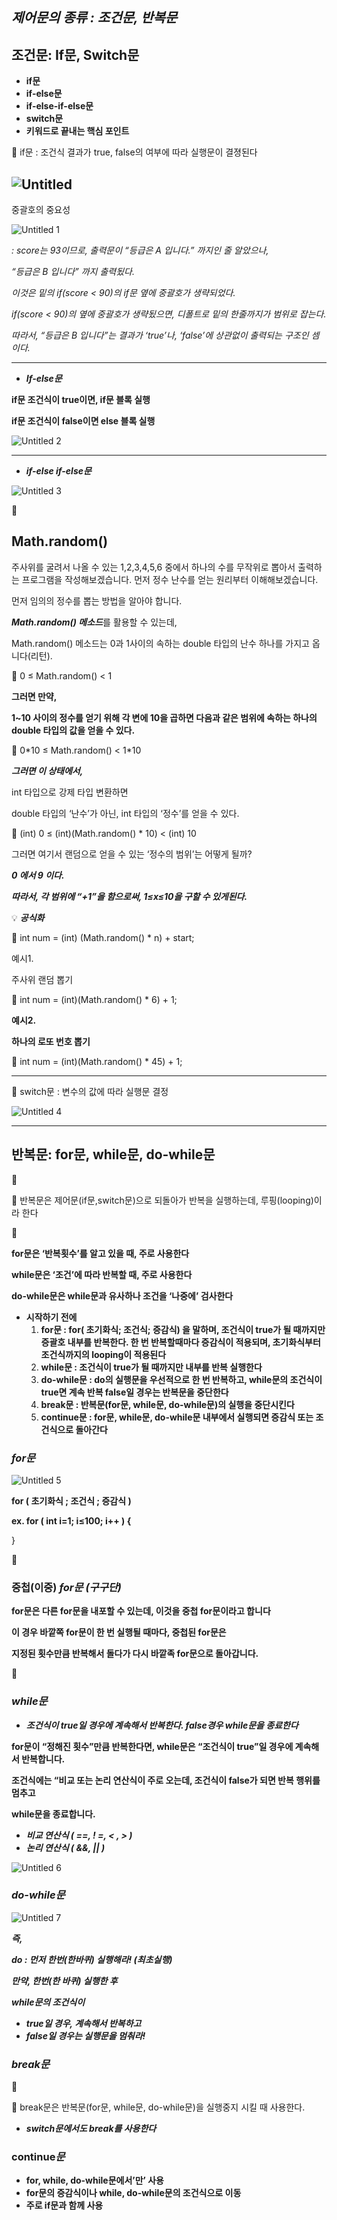 ## *제어문의 종류 : 조건문, 반복문*


## 조건문: If문, Switch문

- **if문**
- **if-else문**
- **if-else-if-else문**
- **switch문**
- **키워드로 끝내는 핵심 포인트**
    

<aside>
📖 if문 : 조건식 결과가 true, false의 여부에 따라 실행문이 결졍된다

</aside>

![Untitled](https://user-images.githubusercontent.com/80089860/155888636-ef1ac3ba-9e72-47f6-a385-7c12332c7874.png)
<br>
---
중괄호의 중요성
<br>

![Untitled 1](https://user-images.githubusercontent.com/80089860/155888691-576ca621-096b-4267-8758-025d535733c3.png)

*: score는 93이므로, 출력문이 “등급은 A 입니다.” 까지인 줄 알았으나,*

 *“등급은 B 입니다” 까지 출력됬다.*

 *이것은 밑의 if(score < 90)의 if문 옆에 중괄호가 생략되었다.*

 *if(score < 90)의 옆에 중괄호가 생략됬으면, 디폴트로 밑의 한줄까지가 범위로 잡는다.*

 

 *따라서,   “등급은 B 입니다”는 결과가 ‘true’나, ‘false’에 상관없이 출력되는 구조인 셈이다.*


---

- ***If-else문***

**if문 조건식이 true이면, if문 블록 실행**

**if문 조건식이 false이면 else 블록 실행**

![Untitled 2](https://user-images.githubusercontent.com/80089860/155889467-ebf1bffc-0475-4a09-961b-df702b7e8aed.png)

---

- ***if-else if-else문***

![Untitled 3](https://user-images.githubusercontent.com/80089860/155889480-86b5b4b1-ca04-4ed5-82d1-b52e1aad7f43.png)

📌

## Math.random()

주사위를 굴려서 나올 수 있는 1,2,3,4,5,6 중에서 하나의 수를 무작위로 뽑아서 출력하는 프로그램을 작성해보겠습니다. 먼저 정수 난수를 얻는 원리부터 이해해보겠습니다.

먼저 임의의 정수를 뽑는 방법을 알아야 합니다. 

***Math.random() 메소드***를 활용할 수 있는데,

Math.random() 메소드는 0과 1사이의 속하는 double 타입의 난수 하나를 가지고 옵니다(리턴).

<aside>
📖 0 ≤ Math.random() < 1

</aside>

**그러면 만약,**

**1~10 사이의 정수를 얻기 위해 각 변에 10을 곱하면 다음과 같은 범위에 속하는 하나의 double 타입의 값을 얻을 수 있다.**

<aside>
📖 0*10 ≤ Math.random() < 1*10
                               
</aside>

***그러면 이 상태에서,***

int 타입으로 강제 타입 변환하면

double 타입의 ‘난수’가 아닌, int 타입의 ‘정수’를 얻을 수 있다.

<aside>
📖 (int) 0 ≤ (int)(Math.random() * 10) < (int) 10

</aside>

그러면 여기서 랜덤으로 얻을 수 있는 ‘정수의 범위’는 어떻게 될까?

***0 에서 9 이다.***

***따라서, 각 범위에 “+1”을 함으로써, 1≤x≤10을 구할 수 있게된다.***

💡 ***공식화***

<aside>
📖 int num = (int) (Math.random() * n) + start;

</aside>

예시1.

주사위 랜덤 뽑기

<aside>
📖 int num = (int)(Math.random() * 6) + 1;

</aside>


**예시2.**

**하나의 로또 번호 뽑기**

<aside>
📖 int num = (int)(Math.random() * 45) + 1;

</aside>

---

<aside>
📖 switch문 : 변수의 값에 따라 실행문 결정

</aside>

![Untitled 4](https://user-images.githubusercontent.com/80089860/155889556-17e8fcb8-4753-4731-a31f-78bde0f4fdd8.png)

---

## 반복문: for문, while문, do-while문

📌

<aside>
📖 반복문은 제어문(if문,switch문)으로 되돌아가 반복을 실행하는데, 루핑(looping)이라 한다

</aside>

📌

**for문은 ‘반복횟수’를 알고 있을 때, 주로 사용한다**

**while문은 ‘조건’에 따라 반복할 때, 주로 사용한다**

**do-while문은 while문과 유사하나 조건을 ‘나중에’ 검사한다**

- **시작하기 전에**
    1. **for문 : for( 초기화식; 조건식; 증감식) 
    을 말하며, 조건식이 true가 될 때까지만 증괄호 내부를 반복한다. 한 번 반복할때마다 증감식이 적용되며, 초기화식부터 조건식까지의 looping이 적용된다**
    2. **while문 : 조건식이 true가 될 때까지만 내부를 반복 실행한다**
    3. **do-while문 : do의 실행문을 우선적으로 한 번 반복하고, while문의 조건식이 true면 계속 반복 false일 경우는 반복문을 중단한다**
    4. **break문 : 반복문(for문, while문, do-while문)의 실행을 중단시킨다**
    5. **continue문 : for문, while문, do-while문 내부에서 실행되면 증감식 또는 조건식으로 돌아간다**

### *for문*
  
![Untitled 5](https://user-images.githubusercontent.com/80089860/155889564-87b5dcb2-5284-400d-8c88-6d8bee7cd3a0.png)


**for ( 초기화식 ; 조건식 ; 증감식 )**

**ex. for ( int i=1; i≤100; i++ ) {**

}

📌

### 중첩(이중) *for문 (구구단)*

**for문은 다른 for문을 내포할 수 있는데, 이것을 중첩 for문이라고 합니다**

**이 경우 바깥쪽 for문이 한 번 실행될 때마다, 중첩된 for문은**

**지정된 횟수만큼 반복해서 돌다가 다시 바깥족 for문으로 돌아갑니다.**

📌

### ***while문***

- ***조건식이 true일 경우에 계속해서 반복한다. false경우 while문을 종료한다***

**for문이 “정해진 횟수”만큼 반복한다면, while문은 “조건식이 true”일 경우에 계속해서 반복합니다.**

**조건식에는 “비교 또는 논리 연산식이 주로 오는데, 조건식이 false가 되면 반복 행위를 멈추고**

**while문을 종료합니다.**

- ***비교 연산식 ( ==, ! =, < , > )***
- ***논리 연산식 (  &&, || )***
  
![Untitled 6](https://user-images.githubusercontent.com/80089860/155889572-665344b9-0ab4-4a1f-98ba-1bf3f0a9858e.png)

### *do-**while문***

  
![Untitled 7](https://user-images.githubusercontent.com/80089860/155889577-3c685479-784d-4c35-bb96-fbb5970d77e5.png)


***즉,***

***do : 먼저 한번(한바퀴) 실행해라! (최초실행)***

***만약, 한번(한 바퀴) 실행한 후***

 ***while문의 조건식이*** 

- ***true일 경우, 계속해서 반복하고***
- ***false일 경우는 실행문을 멈춰라!***

### *break**문***

📌

<aside>
📖 break문은 반복문(for문, while문, do-while문)을 실행중지 시킬 때 사용한다.

</aside>

- ***switch문에서도 break를 사용한다***

### continue***문***

- **for, while, do-while문에서’만’ 사용**
- **for문의 증감식이나 while, do-while문의 조건식으로 이동**
- **주로 if문과 함께 사용**
